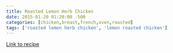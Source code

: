 ```yaml
---
title: Roasted Lemon Herb Chicken
date: 2015-01-20 01:20:00 -500
categories: [chicken,breast,french,oven,roasted]
tags: ['roasted lemon herb chicken', 'lemon roasted chicken']
---
```


[Link to recipe](https://www.allrecipes.com/recipe/8709/roasted-lemon-herb-chicken/)

